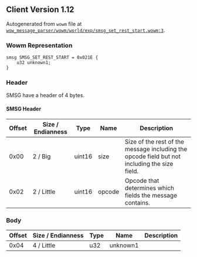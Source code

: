 ## Client Version 1.12

Autogenerated from `wowm` file at [`wow_message_parser/wowm/world/exp/smsg_set_rest_start.wowm:3`](https://github.com/gtker/wow_messages/tree/main/wow_message_parser/wowm/world/exp/smsg_set_rest_start.wowm#L3).

### Wowm Representation
```rust,ignore
smsg SMSG_SET_REST_START = 0x021E {
    u32 unknown1;
}
```
### Header
SMSG have a header of 4 bytes.

#### SMSG Header
| Offset | Size / Endianness | Type   | Name   | Description |
| ------ | ----------------- | ------ | ------ | ----------- |
| 0x00   | 2 / Big           | uint16 | size   | Size of the rest of the message including the opcode field but not including the size field.|
| 0x02   | 2 / Little        | uint16 | opcode | Opcode that determines which fields the message contains.|
### Body
| Offset | Size / Endianness | Type | Name | Description |
| ------ | ----------------- | ---- | ---- | ----------- |
| 0x04 | 4 / Little | u32 | unknown1 |  |
